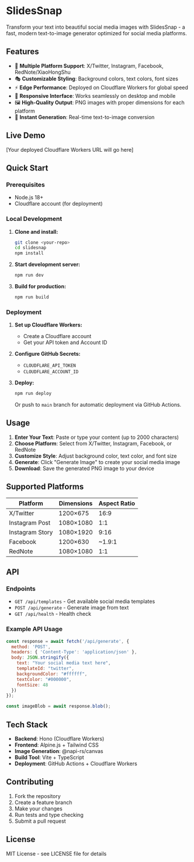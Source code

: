 # SlidesSnap

Transform your text into beautiful social media images with SlidesSnap - a fast, modern text-to-image generator optimized for social media platforms.

## Features

- 🎨 **Multiple Platform Support**: X/Twitter, Instagram, Facebook, RedNote/XiaoHongShu
- 🎭 **Customizable Styling**: Background colors, text colors, font sizes
- ⚡ **Edge Performance**: Deployed on Cloudflare Workers for global speed
- 📱 **Responsive Interface**: Works seamlessly on desktop and mobile
- 🖼️ **High-Quality Output**: PNG images with proper dimensions for each platform
- 🚀 **Instant Generation**: Real-time text-to-image conversion

## Live Demo

[Your deployed Cloudflare Workers URL will go here]

## Quick Start

### Prerequisites

- Node.js 18+
- Cloudflare account (for deployment)

### Local Development

1. **Clone and install:**
   ```bash
   git clone <your-repo>
   cd slidesnap
   npm install
   ```

2. **Start development server:**
   ```bash
   npm run dev
   ```

3. **Build for production:**
   ```bash
   npm run build
   ```

### Deployment

1. **Set up Cloudflare Workers:**
   - Create a Cloudflare account
   - Get your API token and Account ID

2. **Configure GitHub Secrets:**
   - `CLOUDFLARE_API_TOKEN`
   - `CLOUDFLARE_ACCOUNT_ID`

3. **Deploy:**
   ```bash
   npm run deploy
   ```

   Or push to `main` branch for automatic deployment via GitHub Actions.

## Usage

1. **Enter Your Text**: Paste or type your content (up to 2000 characters)
2. **Choose Platform**: Select from X/Twitter, Instagram, Facebook, or RedNote
3. **Customize Style**: Adjust background color, text color, and font size
4. **Generate**: Click "Generate Image" to create your social media image
5. **Download**: Save the generated PNG image to your device

## Supported Platforms

| Platform | Dimensions | Aspect Ratio |
|----------|------------|--------------|
| X/Twitter | 1200×675 | 16:9 |
| Instagram Post | 1080×1080 | 1:1 |
| Instagram Story | 1080×1920 | 9:16 |
| Facebook | 1200×630 | ~1.9:1 |
| RedNote | 1080×1080 | 1:1 |

## API

### Endpoints

- `GET /api/templates` - Get available social media templates
- `POST /api/generate` - Generate image from text
- `GET /api/health` - Health check

### Example API Usage

```javascript
const response = await fetch('/api/generate', {
  method: 'POST',
  headers: { 'Content-Type': 'application/json' },
  body: JSON.stringify({
    text: "Your social media text here",
    templateId: "twitter",
    backgroundColor: "#ffffff",
    textColor: "#000000",
    fontSize: 48
  })
});

const imageBlob = await response.blob();
```

## Tech Stack

- **Backend**: Hono (Cloudflare Workers)
- **Frontend**: Alpine.js + Tailwind CSS
- **Image Generation**: @napi-rs/canvas
- **Build Tool**: Vite + TypeScript
- **Deployment**: GitHub Actions + Cloudflare Workers

## Contributing

1. Fork the repository
2. Create a feature branch
3. Make your changes
4. Run tests and type checking
5. Submit a pull request

## License

MIT License - see LICENSE file for details